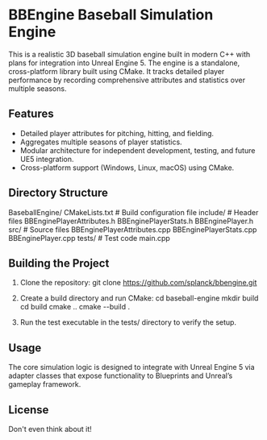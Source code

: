 # BBEngine Baseball Simulation Engine

This is a realistic 3D baseball simulation engine built in modern C++ with plans for integration into Unreal Engine 5. The engine is a standalone, cross-platform library built using CMake. It tracks detailed player performance by recording comprehensive attributes and statistics over multiple seasons.

## Features

- Detailed player attributes for pitching, hitting, and fielding.
- Aggregates multiple seasons of player statistics.
- Modular architecture for independent development, testing, and future UE5 integration.
- Cross-platform support (Windows, Linux, macOS) using CMake.

## Directory Structure

BaseballEngine/
  CMakeLists.txt        # Build configuration file
  include/              # Header files
      BBEnginePlayerAttributes.h
      BBEnginePlayerStats.h
      BBEnginePlayer.h
  src/                  # Source files
      BBEnginePlayerAttributes.cpp
      BBEnginePlayerStats.cpp
      BBEnginePlayer.cpp
  tests/                # Test code
      main.cpp

## Building the Project

1. Clone the repository:
   git clone https://github.com/splanck/bbengine.git

2. Create a build directory and run CMake:
   cd baseball-engine
   mkdir build
   cd build
   cmake ..
   cmake --build .

3. Run the test executable in the tests/ directory to verify the setup.

## Usage

The core simulation logic is designed to integrate with Unreal Engine 5 via adapter classes that expose functionality to Blueprints and Unreal’s gameplay framework.

## License

Don't even think about it!